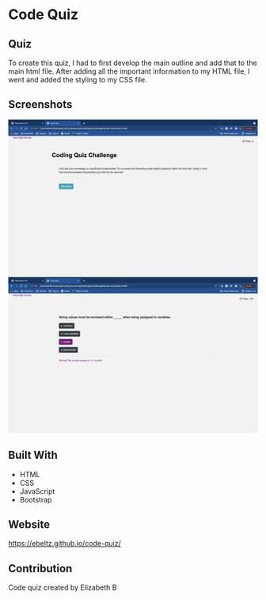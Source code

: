 # Code Quiz

## Quiz
To create this quiz, I had to first develop the main outline and add that to the main html file. After adding all the important information to my HTML file, I went and added the styling to my CSS file. 

## Screenshots
![Screenshot #1](https://github.com/ebeltz/code-quiz/blob/main/assets/images/screenshot1.png)
![Screenshot #2](https://github.com/ebeltz/code-quiz/blob/main/assets/images/screenshot2.png)

## Built With
* HTML
* CSS
* JavaScript
* Bootstrap

## Website
https://ebeltz.github.io/code-quiz/

## Contribution
Code quiz created by Elizabeth B
